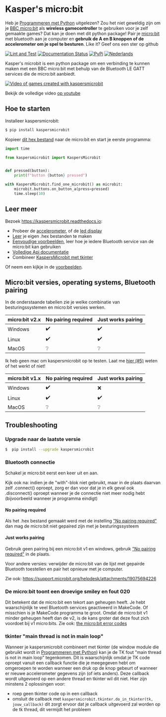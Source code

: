 # Kasper's micro:bit
Heb je [Programmeren met Python](https://www.visualsteps.nl/programmerenpython/) uitgelezen? Zou het niet geweldig zijn
om je [BBC micro:bit](https://microbit.org/) als **wireless gamecontroller** te gebruiken voor je zelf gemaakte games? 
Dat kan je doen met dit python package! Pair je [micro:bit](https://microbit.org/) met bluetooth aan je computer en 
**gebruik de A en B knoppen of de accelerometer om je spel te besturen**. Like it? Geef ons een ster op github

[![Lint and Test](https://github.com/janickr/kaspersmicrobit/actions/workflows/lint_and_test.yml/badge.svg)](https://github.com/janickr/kaspersmicrobit/actions/workflows/lint_and_test.yml)
[![Documentation Status](https://readthedocs.org/projects/kaspersmicrobit/badge/?version=stable)](https://kaspersmicrobit.readthedocs.io/en/stable/?badge=stable) 
[![PyPi](https://img.shields.io/pypi/v/kaspersmicrobit)](https://pypi.org/project/kaspersmicrobit/) 
[![Nederlands](https://img.shields.io/badge/translation-English-blue)](https://github.com/janickr/kaspersmicrobit/blob/main/README.md)

Kasper's microbit is een python package om een verbinding te kunnen maken met een BBC micro:bit met behulp van de Bluetooth LE GATT services 
die de micro:bit aanbiedt.

[![Video of games created with kaspersmicrobit](https://kaspersmicrobit.readthedocs.io/en/latest/kaspersmicrobit-youtube.gif)](https://www.youtube.com/watch?v=t3JARVPQE9Q)
  
Bekijk de volledige video [op youtube](https://www.youtube.com/watch?v=t3JARVPQE9Q)

## Hoe te starten
Installeer kaspersmicrobit:
```bash
$ pip install kaspersmicrobit
```
Kopieer [dit hex bestand](https://kaspersmicrobit.readthedocs.io/en/latest/hex/microbit-bluetooth-accel-buttons-led-temp-no-pairing.hex)
naar de micro:bit en start je eerste programma:
```python
import time

from kaspersmicrobit import KaspersMicrobit


def pressed(button):
    print(f"button {button} pressed")

with KaspersMicrobit.find_one_microbit() as microbit:
    microbit.buttons.on_button_a(press=pressed)
    time.sleep(10)
```

## Leer meer
Bezoek https://kaspersmicrobit.readthedocs.io:

 - Probeer de [accelerometer](https://kaspersmicrobit.readthedocs.io/en/stable/accelerometer/), of de [led display](https://kaspersmicrobit.readthedocs.io/en/stable/led/)
 - [Leer](https://kaspersmicrobit.readthedocs.io/en/stable/makecode-bluetooth/create-a-makecode-project-without-pairing/) je eigen .hex bestanden te maken
 - [Eenvoudige voorbeelden](https://kaspersmicrobit.readthedocs.io/en/stable/buttons/), leer hoe je iedere Bluetooth service van de micro:bit kan gebruiken 
 - [Volledige Api documentatie](https://kaspersmicrobit.readthedocs.io/en/stable/reference/kaspersmicrobit/)
 - Combineer [KaspersMicrobit met tkinter](https://kaspersmicrobit.readthedocs.io/en/stable/tkinter/use_buttons_to_move_rectangle/)

Of neem een kijkje in de [voorbeelden](https://github.com/janickr/kaspersmicrobit/tree/main/examples).

## Micro:bit versies, operating systems, Bluetooth pairing

In de onderstaande tabellen zie je welke combinatie van besturingssystemen en micro:bit versies werken.

| micro:bit v2.x | No pairing required | Just works pairing |
|----------------|---------------------|--------------------|
| Windows        | :heavy_check_mark:  | :heavy_check_mark: |
| Linux          | :heavy_check_mark:  | :heavy_check_mark: |
| MacOS          | :grey_question:     | :grey_question:    |


Ik heb geen mac om kaspersmicrobit op te testen. Laat me [hier (#5)](https://github.com/janickr/kaspersmicrobit/issues/5) weten 
of het werkt of niet!

| micro:bit v1.x | No pairing required | Just works pairing |
|----------------|---------------------|--------------------|
| Windows        | :heavy_check_mark:  | :x:                |
| Linux          | :heavy_check_mark:  | :heavy_check_mark: |
| MacOS          | :grey_question:     | :grey_question:    |


## Troubleshooting
### Upgrade naar de laatste versie
```bash
$  pip install --upgrade kaspersmicrobit  
```
### Bluetooth connectie
Schakel je micro:bit eerst een keer uit en aan.

Kijk ook na: indien je de "with"-blok niet gebruikt, maar in de plaats daarvan zelf .connect() oproept, zorg er dan voor 
dat je in elk geval ook .disconnect() oproept wanneer je de connectie niet meer nodig hebt (bijvoorbeeld wanneer je 
programma eindigt)

#### No pairing required
Als het .hex bestand gemaakt werd met de instelling ["No pairing required"](https://kaspersmicrobit.readthedocs.io/en/stable/create-a-makecode-project-without-pairing/#disable-pairing)
dan mag de micro:bit niet gepaired zijn met je besturingssysteem

#### Just works pairing 
Gebruik geen pairing bij een micro:bit v1 en windows, gebruik  ["No pairing required"](https://kaspersmicrobit.readthedocs.io/en/stable/create-a-makecode-project-without-pairing/#disable-pairing)
in de plaats.  

Voor andere versies: verwijder de micro:bit van de lijst met gepairde Bluetooth toestellen en pair het opnieuw met je computer.

Zie ook: https://support.microbit.org/helpdesk/attachments/19075694226

### De micro:bit toont een droevige smiley en fout 020
Dit betekent dat de micro:bit een tekort aan geheugen heeft. Je hebt waarschijnlijk te veel Bluetooth services geactiveerd
in MakeCode. Of misschien is je MakeCode programma te groot. Omdat de micro:bit v1 minder geheugen heeft dan de v2, is 
de kans groter dat deze fout zich voordoet bij v1 micro:bits.
Zie ook: [the micro:bit error codes](https://makecode.microbit.org/device/error-codes)

### tkinter "main thread is not in main loop"
Wanneer je kaspersmicrobit combineert met tkinter (de window module die gebruikt wordt in [Programmeren met Python](https://www.visualsteps.nl/programmerenpython/))
kan je de TK fout "main thread is not in main loop" tegenkomen. Dit is waarschijnlijk omdat je TK code oproept vanuit
een callback functie die je meegegeven hebt om omgeroepen te worden wanneer een druk op de knop gebeurt of wanneer
er nieuwe accelerometer gegevens zijn (of iets anders). Deze callback wordt uitgevoerd op een andere thread en tkinter
wil dit niet. Hier zijn minstens 2 oplossingen voor:  

  - roep geen tkinter code op in een callback
  - omsluit de callback met `kaspersmicrobit.tkinter.do_in_tkinter(tk, jouw_callback)` dit zorgt ervoor dat je callback
    uitgevoerd zal worden op de tk thread, dit vermijdt het probleem
